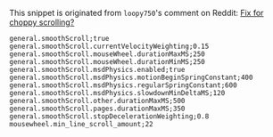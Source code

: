 
This snippet is originated from `loopy750`'s comment on Reddit: [Fix for choppy scrolling?](
  https://www.reddit.com/r/firefox/comments/7d8xxe/fix_for_choppy_scrolling/)

```
general.smoothScroll;true
general.smoothScroll.currentVelocityWeighting;0.15
general.smoothScroll.mouseWheel.durationMaxMS;250
general.smoothScroll.mouseWheel.durationMinMS;250
general.smoothScroll.msdPhysics.enabled;true
general.smoothScroll.msdPhysics.motionBeginSpringConstant;400
general.smoothScroll.msdPhysics.regularSpringConstant;600
general.smoothScroll.msdPhysics.slowdownMinDeltaMS;120
general.smoothScroll.other.durationMaxMS;500
general.smoothScroll.pages.durationMaxMS;350
general.smoothScroll.stopDecelerationWeighting;0.8
mousewheel.min_line_scroll_amount;22
```
